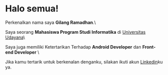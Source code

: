 # Halo semua! 

Perkenalkan nama saya **Gilang Ramadhan**.\

Saya seorang **Mahasiswa Program Studi Informatika** di [Universitas Udayana](https://www.unud.ac.id/)\

Saya juga memiliki Ketertarikan Terhadap **Android Developer** dan **Front-end Developer** \

Jika kamu tertarik untuk berkenalan denganku, silakan ikuti akun [Linkedin](www.linkedin.com/in/ronisudarmawan)ku ya.
